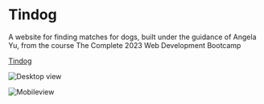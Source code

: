 # Tindog
A website for finding matches for dogs, built under the guidance of Angela Yu,  from the course The Complete 2023 Web Development Bootcamp

<a href="https://saravanan-rajasekharan.github.io/Tindog/" target="_blank">Tindog</a>

![Desktop view](/Tindog/images/Desktop-laptop-view.png?raw=true "Desktop/Laptop view")

![Mobileview](/Tindog/images/mobile-view.png?raw=true "Mobile view")
